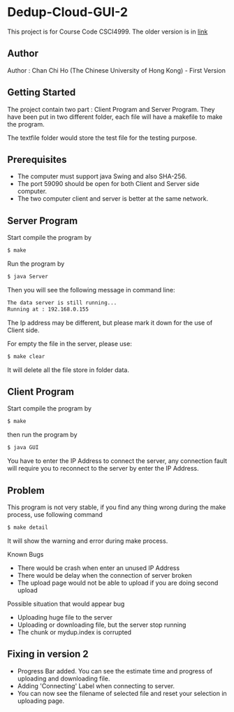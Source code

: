 # Dedup-Cloud-GUI-2
This project is for Course Code CSCI4999. 
The older version is in [link](https://github.com/ChanChiHo/Dedup-Cloud-GUI)

## Author
Author : Chan Chi Ho (The Chinese University of Hong Kong) - First Version

## Getting Started

The project contain two part : Client Program and Server Program. They have been put in two different folder, each file will have a makefile to make the program.

The textfile folder would store the test file for the testing purpose.

## Prerequisites

- The computer must support java Swing and also SHA-256.
- The port 59090 should be open for both Client and Server side computer.
- The two computer client and server is better at the same network.

## Server Program

Start compile the program by
```sh
$ make
```
Run the program by 
```sh
$ java Server
```
Then you will see the following message in command line:
```sh
The data server is still running...
Running at : 192.168.0.155
```
The Ip address may be different, but please mark it down for the use of Client side.

For empty the file in the server, please use:
```sh
$ make clear
```
It will delete all the file store in folder data.

## Client Program
 
Start compile the program by
```sh
$ make
```
then run the program by 
```sh
$ java GUI
```
You have to enter the IP Address to connect the server, any connection fault will require you to reconnect to the server by enter the IP Address.

## Problem

This program is not very stable, if you find any thing wrong during the make process, use following command
```sh
$ make detail
```
It will show the warning and error during make process.

Known Bugs
- There would be crash when enter an unused IP Address
- There would be delay when the connection of server broken
- The upload page would not be able to upload if you are doing second upload

Possible situation that would appear bug
- Uploading huge file to the server
- Uploading or downloading file, but the server stop running
- The chunk or mydup.index is corrupted

## Fixing in version 2

- Progress Bar added. You can see the estimate time and progress of uploading and downloading file.
- Adding 'Connecting' Label when connecting to server.
- You can now see the filename of selected file and reset your selection in uploading page.
